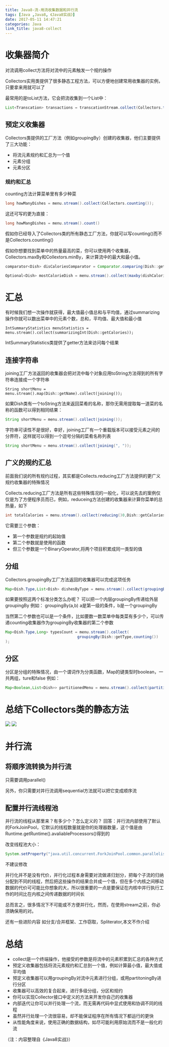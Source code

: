 ```yaml
---
title: Java8-流-用流收集数据和并行流
tags: [Java ,Java8, 《Java8实战》]
date: 2017-05-11 14:47:21
categories: Java
link_title: java8-collect
---
```

# 收集器简介
对流调用collect方法将对流中的元素触发一个规约操作

Collectors实用类提供了很多静态工程方法，可以方便地创建常用收集器的实例，只要拿来用就可以了

最常用的是toList方法，它会把流收集到一个List中：
```java
List<Transcation> transactions = transcationStream.collect(Collectors.toList());
```
<!--more-->

## 预定义收集器
Collectors类提供的工厂方法（例如groupingBy）创建的收集器，他们主要提供了三大功能：
- 将流元素规约和汇总为一个值
- 元素分组
- 元素分区

### 规约和汇总
counting方法计算菜单里有多少种菜
```java
long howManyDishes = menu.stream().collect(Collectors.counting());
```
这还可写的更为直接：
```java
long howMangDishes = menu.stream().count()
```
假如你已经导入了Collectors类的所有静态工厂方法，你就可以写counting()而不是Collectors.counting()

假如你想要找到菜单中的热量最高的菜，你可以使用两个收集器，Collectors.maxBy和Collextors.minBy，来计算流中的最大和最小值。

```java
comparator<Dish> disCaloriesComparator = Comparator.comparing(Dish::getCalories);

Optional<Dish> mostCalorieDish = menu.stream().collect(maxby(dishCaloriesComparator));
```

# 汇总
有时候我们想一次操作就获得，最大值最小值总和与平均值，通过summarizing操作你就可以数出菜单中的元素个数，总和，平均值、最大值和最小值
```
IntSummaryStatistics menuStatistics = menu.stream().collect(summarizingInt(Dish::getCalories));
```
IntSummaryStatistics类提供了getter方法来访问每个结果

## 连接字符串
joining工厂方法返回的收集器会把对流中每个对象应用toString方法得到的所有字符串连接成一个字符串
```
String shortMenu = menu.stream().map(Dish::getName).collect(joining());
```
如果Dish类有一个toString方法来返回菜肴的名称，那你无需用提取每一道菜的名称的函数可以得到相同结果：
```java
String shortMenu = menu.stream().collect(joining());
```
字符串可读性不是很好，幸好，joining工厂有一个重载版本可以接受元素之间的分界符，这样就可以得到一个逗号分隔的菜肴名称列表
```java
String shortMenu = menu.stream().collect(joining(", "));
```
## 广义的规约汇总
前面我们说的所有规约过程，其实都是Collects.reducing工厂方法提供的更广义规约收集器的特殊情况

Collects.reducing工厂方法是所有这些特殊情况的一般化，可以说先去的案例仅仅是为了方便程序员而已，例如，reduceing方法创建的收集器来计算你菜单的总热量，如下
```java
int totalCalories = menu.stream().collect(reducing()0,Dish::getCalories,(i,j)->i+j);
```
它需要三个参数：
- 第一个参数是规约的起始值
- 第二个参数就是使用的函数
- 但三个参数是一个BinaryOperator,将两个项目积累成同一类型的值

## 分组
Collectors.groupingBy工厂方法返回的收集器可以完成这项任务
```java
Map<Dish.Type,List<Dish> dishesByType = menu.stream().collect(groupingBy(Dish:getType))
```
如果要按照这两个标准分类怎么办呢？
可以把一个内层groupingBy传递给外层groupingBy
例如：
groupingBy(a,b) a是第一级的条件，b是一个groupingBy

当然第二个参数也可以是一个条件，比如要数一数菜单中每类菜有多少个，可以传递counting收集器作为groupingBy收集器的第二个参数
```java
Map<Dish.Type,Long> typesCount = menu.stream().collect(
                                groupingBy(Dish::getType,counting())
);
```

## 分区
分区是分组的特殊情况，由一个谓词作为分类函数，Map的键类型时boolean，一共两组，ture和false
例如：
```java
Map<Boolean,List<Dish>> partitionedMenu = menu.stream().collect(partitionBy(Dish::isVegrtarian))
```

# 总结下Collectors类的静态方法
![](java8-collect/01.png)
![](java8-collect/02.png)

# 并行流
## 将顺序流转换为并行流
只需要调用parallel()

另外，你只需要对并行流调用sequential方法就可以把它变成顺序流

## 配置并行流线程池
并行流的线程从那里来？有多少个？怎么定义的？
回答：并行流内部使用了默认的ForkJoinPool，它默认的线程数量就是你的处理器数量，这个值是由Runtime.getRuntime().avaliableProcessors()得到的

改变线程池大小：
```java
System.setProperty("java.util.concurrent.ForkJoinPool.common.parallelism","12")
```
不建议修改

并行化并不是没有代价，并行化过程本身需要对流做递归划分，把每个子流的归纳分配到不同的线程，然后把这些操作的结果合并成一个值，但在多个内核之间移动数据的代价可可能比你想象的大，所以很重要的一点是要保证在内核中并行执行工作的时间比在内核之间传递数据的时间长

总而言之，很多情况下不可能或不方便并行化，然而，在使用stream之前，你必须确保用的对。

还有一些进阶内容 如分支/合并框架、工作窃取，Spliterator,本文不作介绍

# 总结
- collect是一个终端操作，他接受的参数是将流中的元素积累到汇总的各种方式
- 预定义收集器包括将流元素规约和汇总到一个值，例如计算最小值，最大值或平均值
- 预定义收集器可以用groupingBy对流中元素进行分组，或用partitoningBy进行分区
- 收集器可以高效的复合起来，进行多级分组，分区和规约
- 你可以实现Collector接口中定义的方法来开发你自己的收集器
- 内部迭代让你可以并行处理一个流，而无需再代码中显式使用和协调不同的线程
- 虽然并行处理一个流很容易，却不能保证程序在所有情况下都运行的更快
- 从性能角度来说，使用正确的数据结构，如尽可能利用原始流而不是一般化的流

（注：内容整理自《Java8实战》）